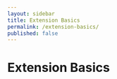 ```yaml
---
layout: sidebar
title: Extension Basics
permalink: /extension-basics/
published: false
---
```


# Extension Basics
